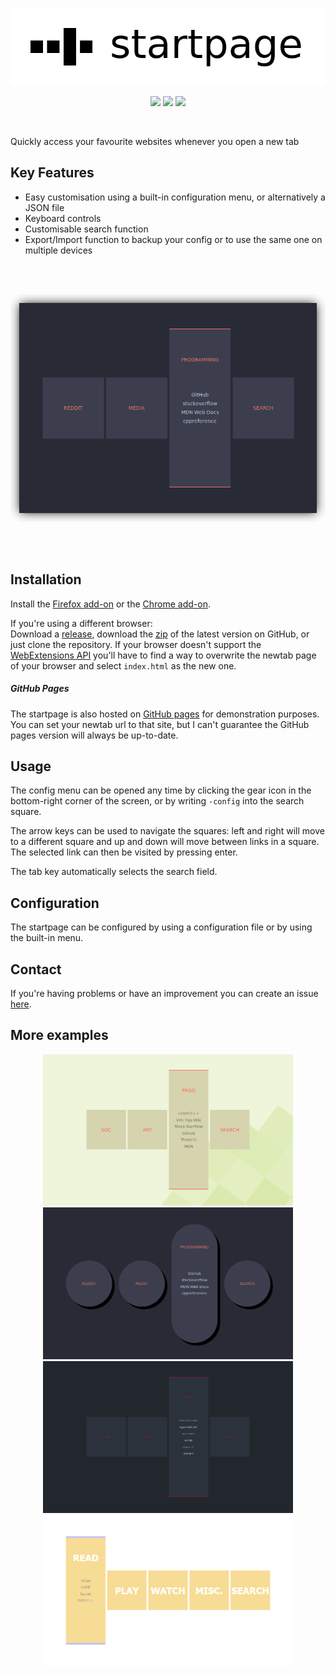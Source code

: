 <p align="center">
  <img alt="logo" src="/img/readme/logo.png?raw=true">
</p>
<p align="center">
  <a href="https://github.com/etacarinaea/startpage/releases"><img src="https://img.shields.io/github/manifest-json/v/etacarinaea/startpage.svg?color=%23C9A0DC&label=Version" /></a>
  <a href="https://addons.mozilla.org/en-US/firefox/addon/square-startpage/"><img src="https://img.shields.io/badge/Firefox-Download-%23FF9400.svg" /></a>
  <a href="https://chrome.google.com/webstore/detail/startpage/odmjpppdiaenedpilgldapgbodindjak"><img src="https://img.shields.io/badge/Chrome%2FChromium-Download-%234285F4.svg" /></a>
</p>
<br>

Quickly access your favourite websites whenever you open a new tab


## Key Features

* Easy customisation using a built-in configuration menu, or alternatively a
  JSON file
* Keyboard controls
* Customisable search function
* Export/Import function to backup your config or to use the same one on
  multiple devices


<br><br>
<p align="center">
  <img alt="example screenshot" src="/img/readme/screenshot-20190601.png?raw=true" width="850px">
</p>
<br><br>


## Installation

Install the [Firefox add-on][1] or the [Chrome add-on][2].

If you're using a different browser:<br>
Download a [release][3], download the [zip][4] of the latest version on GitHub,
or just clone the repository.  If your browser doesn't support the
[WebExtensions API][5] you'll have to find a way to overwrite the newtab page of
your browser and select `index.html` as the new one.

##### GitHub Pages

The startpage is also hosted on
[GitHub pages](http://etacarinaea.github.io/startpage/) for demonstration
purposes. You can set your newtab url to that site, but I can't guarantee the
GitHub pages version will always be up-to-date.


## Usage

The config menu can be opened any time by clicking the gear icon in the
bottom-right corner of the screen, or by writing `-config` into the search
square.

The arrow keys can be used to navigate the squares: left and right will move to
a different square and up and down will move between links in a square. The
selected link can then be visited by pressing enter.

The tab key automatically selects the search field.


## Configuration

The startpage can be configured by using a configuration file or by using the
built-in menu.<br>


## Contact

If you're having problems or have an improvement you can create an issue
[here][6].


## More examples

<p align="center">
  <img alt="example screenshot" src="/img/readme/screenshot-29032017-1.png?raw=true" width="400px">
  <img alt="example screenshot" src="/img/readme/screenshot-20191004.png?raw=true" width="400px"><br>
  <img alt="example screenshot" src="/img/readme/screenshot-29032017-2.png?raw=true" width="400px">
  <img alt="example screenshot" src="/img/readme/screenshot-29032017-4.png?raw=true" width="400px">
</p>


[1]: https://addons.mozilla.org/en-US/firefox/addon/square-startpage/
[2]: https://chrome.google.com/webstore/detail/startpage/odmjpppdiaenedpilgldapgbodindjak
[3]: https://github.com/etacarinaea/startpage/releases
[4]: https://github.com/etacarinaea/startpage/archive/master.zip
[5]: https://developer.mozilla.org/en-US/docs/Mozilla/Add-ons/WebExtensions
[6]: https://github.com/fuyuneko/startpage/issues
